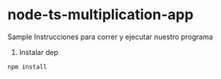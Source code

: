 # node-ts-multiplication-app

Sample
Instrucciones para correr y ejecutar nuestro programa

1. Instalar dep

```
npm install
```
